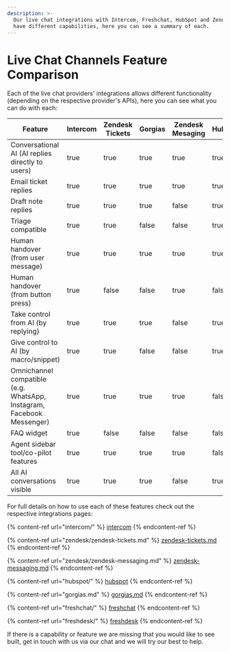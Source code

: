 ```yaml
---
description: >-
  Our live chat integrations with Intercom, Freshchat, HubSpot and Zendesk each
  have different capabilities, here you can see a summary of each.
---
```


# Live Chat Channels Feature Comparison

Each of the live chat providers' integrations allows different functionality (depending on the respective provider's APIs), here you can see what you can do with each:

<table><thead><tr><th width="459">Feature</th><th width="102" data-type="checkbox">Intercom</th><th width="111" data-type="checkbox">Zendesk Tickets</th><th data-type="checkbox">Gorgias</th><th width="94" data-type="checkbox">Zendesk Mesaging</th><th data-type="checkbox">HubSpot</th><th data-type="checkbox">Freshchat</th><th data-type="checkbox">Freshdesk</th></tr></thead><tbody><tr><td>Conversational AI (AI replies directly to users)</td><td>true</td><td>true</td><td>true</td><td>true</td><td>true</td><td>true</td><td>true</td></tr><tr><td>Email ticket replies</td><td>true</td><td>true</td><td>true</td><td>true</td><td>true</td><td>false</td><td>true</td></tr><tr><td>Draft note replies</td><td>true</td><td>true</td><td>true</td><td>false</td><td>true</td><td>true</td><td>true</td></tr><tr><td>Triage compatible</td><td>true</td><td>true</td><td>false</td><td>false</td><td>true</td><td>true</td><td>false</td></tr><tr><td>Human handover (from user message)</td><td>true</td><td>true</td><td>true</td><td>true</td><td>true</td><td>true</td><td>true</td></tr><tr><td>Human handover (from button press)</td><td>true</td><td>false</td><td>false</td><td>true</td><td>false</td><td>false</td><td>true</td></tr><tr><td>Take control from AI (by replying)</td><td>true</td><td>true</td><td>true</td><td>false</td><td>true</td><td>true</td><td>true</td></tr><tr><td>Give control to AI (by macro/snippet)</td><td>true</td><td>true</td><td>false</td><td>false</td><td>true</td><td>true</td><td>true</td></tr><tr><td>Omnichannel compatible (e.g. WhatsApp, Instagram, Facebook Messenger)</td><td>true</td><td>true</td><td>true</td><td>true</td><td>false</td><td>true</td><td>true</td></tr><tr><td>FAQ widget</td><td>true</td><td>false</td><td>false</td><td>false</td><td>false</td><td>false</td><td>false</td></tr><tr><td>Agent sidebar tool/co-pilot features</td><td>true</td><td>true</td><td>true</td><td>true</td><td>false</td><td>true</td><td>true</td></tr><tr><td>All AI conversations visible</td><td>true</td><td>true</td><td>true</td><td>false</td><td>true</td><td>true</td><td>true</td></tr></tbody></table>

For full details on how to use each of these features check out the respective integrations pages:

{% content-ref url="intercom/" %}
[intercom](intercom/)
{% endcontent-ref %}

{% content-ref url="zendesk/zendesk-tickets.md" %}
[zendesk-tickets.md](zendesk/zendesk-tickets.md)
{% endcontent-ref %}

{% content-ref url="zendesk/zendesk-messaging.md" %}
[zendesk-messaging.md](zendesk/zendesk-messaging.md)
{% endcontent-ref %}

{% content-ref url="hubspot/" %}
[hubspot](hubspot/)
{% endcontent-ref %}

{% content-ref url="gorgias.md" %}
[gorgias.md](gorgias.md)
{% endcontent-ref %}

{% content-ref url="freshchat/" %}
[freshchat](freshchat/)
{% endcontent-ref %}

{% content-ref url="freshdesk/" %}
[freshdesk](freshdesk/)
{% endcontent-ref %}

If there is a capability or feature we are missing that you would like to see built, get in touch with us via our chat and we will try our best to help.
